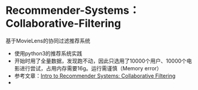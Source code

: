 # Recommender-Systems：Collaborative-Filtering
基于MovieLens的协同过滤推荐系统


+ 使用python3的推荐系统实践
+ 开始时用了全量数据，发现跑不动，因此只选用了10000个用户、10000个电影进行尝试，占用内存需要16g。运行需谨慎（Memory error）
+ 参考文章：[Intro to Recommender Systems: Collaborative Filtering](https://www.ethanrosenthal.com/2015/11/02/intro-to-collaborative-filtering/)
+ 

